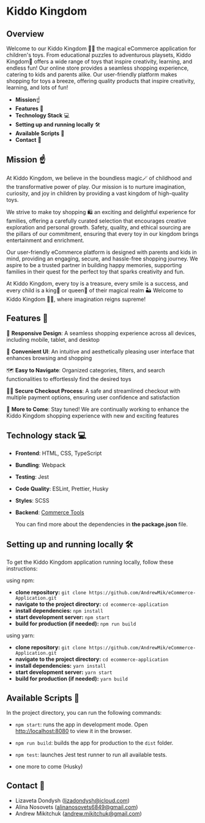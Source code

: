 # Kiddo Kingdom
## Overview

Welcome to our Kiddo Kingdom 🧸🏰 the magical eCommerce application for children's toys. From educational puzzles to adventurous playsets, Kiddo Kingdom🧸 offers a wide range of toys that inspire creativity, learning, and endless fun! Our online store provides a seamless shopping experience, catering to kids and parents alike. Our user-friendly platform makes shopping for toys a breeze, offering quality products that inspire creativity, learning, and lots of fun!

- **Mission**☝️
- **Features** 📘
- **Technology Stack** 💻
- **Setting up and running locally** 🛠️
- **Available Scripts** 📝
- **Contact** 📧


## Mission ☝️
At Kiddo Kingdom, we believe in the boundless magic🪄 of childhood and the transformative power of play. Our mission is to nurture imagination, curiosity, and joy in children by providing a vast kingdom of high-quality toys. 

We strive to make toy shopping 🛍 an exciting and delightful experience for families, offering a carefully curated selection that encourages creative exploration and personal growth. Safety, quality, and ethical sourcing are the pillars of our commitment, ensuring that every toy in our kingdom brings entertainment and enrichment.

Our user-friendly eCommerce platform is designed with parents and kids in mind, providing an engaging, secure, and hassle-free shopping journey. We aspire to be a trusted partner in building happy memories, supporting families in their quest for the perfect toy that sparks creativity and fun.

At Kiddo Kingdom, every toy is a treasure, every smile is a success, and every child is a king🤴 or queen👸 of their magical realm 🏜 Welcome to Kiddo Kingdom 🧸🏰, where imagination reigns supreme!

## Features 📘

🎨 **Responsive Design**: A seamless shopping experience across all devices, including mobile, tablet, and desktop 

🙂 **Convenient UI**: An intuitive and aesthetically pleasing user interface that enhances browsing and shopping 

🗺 **Easy to Navigate**: Organized categories, filters, and search functionalities to effortlessly find the desired toys  

👮‍♂️ **Secure Checkout Process**: A safe and streamlined checkout with multiple payment options, ensuring user confidence and satisfaction  

🚀 **More to Come**: Stay tuned! We are continually working to enhance the Kiddo Kingdom shopping experience with new and exciting features

## Technology stack 💻

- **Frontend**: HTML, CSS, TypeScript
- **Bundling**: Webpack
- **Testing**: Jest
- **Code Quality**: ESLint, Prettier, Husky
- **Styles**: SCSS
- **Backend**: [Commerce Tools](https://commercetools.com/)

  You can find more about the dependencies in **the package.json** file.


## Setting up and running locally 🛠️

To get the Kiddo Kingdom application running locally, follow these instructions:

 using npm:

- **clone repository:** `git clone https://github.com/AndrewMik/eCommerce-Application.git`
- **navigate to the project directory:** `cd ecommerce-application`
- **install dependencies:** `npm install`
- **start development server:** `npm start`
- **build for production (if needed):** `npm run build`

 using yarn:

- **clone repository:** `git clone https://github.com/AndrewMik/eCommerce-Application.git`
- **navigate to the project directory:** `cd ecommerce-application`
- **install dependencies:** `yarn install`
- **start development server:** `yarn start`
- **build for production (if needed):** `yarn build`


## Available Scripts 📝

In the project directory, you can run the following commands:

- `npm start`: runs the app in development mode. Open [http://localhost:8080](http://localhost:8080) to view it in the browser.

- `npm run build`: builds the app for production to the `dist` folder.

- `npm test`: launches Jest test runner to run all available tests.
  
- one more to come (Husky)

## Contact 📧

- Lizaveta Dondysh (lizadondysh@icloud.com)
- Alina Nosovets (alinanosovets6849@gmail.com)
- Andrew Mikitchuk (andrew.mikitchuk@gmail.com)
